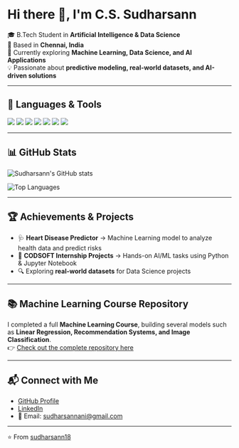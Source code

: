 # Hi there 👋, I'm C.S. Sudharsann  

🎓 B.Tech Student in **Artificial Intelligence & Data Science**  
📍 Based in **Chennai, India**  
🌱 Currently exploring **Machine Learning, Data Science, and AI Applications**  
💡 Passionate about **predictive modeling, real-world datasets, and AI-driven solutions**  

---

## 🚀 Languages & Tools
<p align="left">
  <img src="https://img.shields.io/badge/Python-3776AB?style=for-the-badge&logo=python&logoColor=white"/>
  <img src="https://img.shields.io/badge/Jupyter-F37626?style=for-the-badge&logo=jupyter&logoColor=white"/>
  <img src="https://img.shields.io/badge/Numpy-013243?style=for-the-badge&logo=numpy&logoColor=white"/>
  <img src="https://img.shields.io/badge/Pandas-150458?style=for-the-badge&logo=pandas&logoColor=white"/>
  <img src="https://img.shields.io/badge/Scikit--Learn-F7931E?style=for-the-badge&logo=scikit-learn&logoColor=white"/>
  <img src="https://img.shields.io/badge/TensorFlow-FF6F00?style=for-the-badge&logo=tensorflow&logoColor=white"/>
  <img src="https://img.shields.io/badge/Keras-D00000?style=for-the-badge&logo=keras&logoColor=white"/>
</p>

---

## 📊 GitHub Stats
![Sudharsann's GitHub stats](https://github-readme-stats.vercel.app/api?username=sudharsann18&show_icons=true&theme=radical)  

![Top Languages](https://github-readme-stats.vercel.app/api/top-langs/?username=sudharsann18&layout=compact&theme=radical)  

---

## 🏆 Achievements & Projects
- 🩺 **Heart Disease Predictor** → Machine Learning model to analyze health data and predict risks  
- 📓 **CODSOFT Internship Projects** → Hands-on AI/ML tasks using Python & Jupyter Notebook  
- 🔍 Exploring **real-world datasets** for Data Science projects  

---

## 📚 Machine Learning Course Repository
I completed a full **Machine Learning Course**, building several models such as **Linear Regression, Recommendation Systems, and Image Classification**.  
👉 [Check out the complete repository here](https://github.com/sudharsann18/machine-learning-course)

---

## 📬 Connect with Me
- [GitHub Profile](https://github.com/sudharsann18)  
- [LinkedIn](https://www.linkedin.com/in/sudharsann-cs-7942422a2)  
- 📧 Email: [sudharsannani@gmail.com](mailto:sudharsannani@gmail.com)

---

⭐️ From [sudharsann18](https://github.com/sudharsann18)

